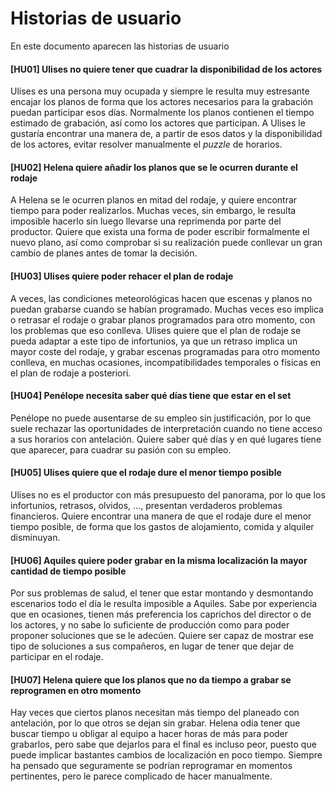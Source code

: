 # Historias de usuario

En este documento aparecen las historias de usuario

#### [HU01] Ulises no quiere tener que cuadrar la disponibilidad de los actores

Ulises es una persona muy ocupada y siempre le resulta muy estresante encajar
los planos de forma que los actores necesarios para la grabación puedan
participar esos días. Normalmente los planos contienen el tiempo estimado de
grabación, así como los actores que participan. A Ulises le gustaría encontrar
una manera de, a partir de esos datos y la disponibilidad de los actores, 
evitar resolver manualmente el *puzzle* de horarios.

#### [HU02] Helena quiere añadir los planos que se le ocurren durante el rodaje

A Helena se le ocurren planos en mitad del rodaje, y quiere encontrar tiempo
para poder realizarlos. Muchas veces, sin embargo, le resulta imposible
hacerlo sin luego llevarse una reprimenda por parte del productor. Quiere
que exista una forma de poder escribir formalmente el nuevo plano, así como
comprobar si su realización puede conllevar un gran cambio de planes antes
de tomar la decisión.

#### [HU03] Ulises quiere poder rehacer el plan de rodaje

A veces, las condiciones meteorológicas hacen que escenas y planos no puedan
grabarse cuando se habían programado. Muchas veces eso implica o retrasar el
rodaje o grabar planos programados para otro momento, con los problemas que
eso conlleva. Ulises quiere que el plan de rodaje se pueda adaptar a este
tipo de infortunios, ya que un retraso implica un mayor coste del rodaje,
y grabar escenas programadas para otro momento conlleva, en muchas ocasiones,
incompatibilidades temporales o físicas en el plan de rodaje a posteriori.

#### [HU04] Penélope necesita saber qué días tiene que estar en el set

Penélope no puede ausentarse de su empleo sin justificación, por lo que
suele rechazar las oportunidades de interpretación cuando no tiene acceso
a sus horarios con antelación. Quiere saber qué días y en qué lugares tiene
que aparecer, para cuadrar su pasión con su empleo.

#### [HU05] Ulises quiere que el rodaje dure el menor tiempo posible

Ulises no es el productor con más presupuesto del panorama, por lo que los
infortunios, retrasos, olvidos, ..., presentan verdaderos problemas financieros.
Quiere encontrar una manera de que el rodaje dure el menor tiempo posible,
de forma que los gastos de alojamiento, comida y alquiler disminuyan.

#### [HU06] Aquiles quiere poder grabar en la misma localización la mayor cantidad de tiempo posible

Por sus problemas de salud, el tener que estar montando y desmontando escenarios
todo el día le resulta imposible a Aquiles. Sabe por experiencia que en
ocasiones, tienen más preferencia los caprichos del director o de los actores,
y no sabe lo suficiente de producción como para poder proponer soluciones que
se le adecúen. Quiere ser capaz de mostrar ese tipo de soluciones a sus
compañeros, en lugar de tener que dejar de participar en el rodaje.

#### [HU07] Helena quiere que los planos que no da tiempo a grabar se reprogramen en otro momento

Hay veces que ciertos planos necesitan más tiempo del planeado con antelación,
por lo que otros se dejan sin grabar. Helena odia tener que buscar tiempo u
obligar al equipo a hacer horas de más para poder grabarlos, pero sabe que 
dejarlos para el final es incluso peor, puesto que puede implicar bastantes
cambios de localización en poco tiempo. Siempre ha pensado que seguramente
se podrían reprogramar en momentos pertinentes, pero le parece complicado de
hacer manualmente.